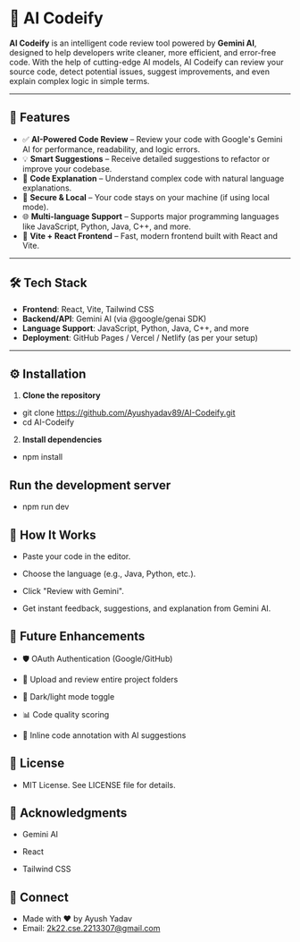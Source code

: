 # 🚀 AI Codeify

**AI Codeify** is an intelligent code review tool powered by **Gemini AI**, designed to help developers write cleaner, more efficient, and error-free code. With the help of cutting-edge AI models, AI Codeify can review your source code, detect potential issues, suggest improvements, and even explain complex logic in simple terms.

---

## 📌 Features

- ✅ **AI-Powered Code Review** – Review your code with Google's Gemini AI for performance, readability, and logic errors.
- 💡 **Smart Suggestions** – Receive detailed suggestions to refactor or improve your codebase.
- 🧠 **Code Explanation** – Understand complex code with natural language explanations.
- 🔐 **Secure & Local** – Your code stays on your machine (if using local mode).
- 🌐 **Multi-language Support** – Supports major programming languages like JavaScript, Python, Java, C++, and more.
- 🧩 **Vite + React Frontend** – Fast, modern frontend built with React and Vite.

---

## 🛠️ Tech Stack

- **Frontend**: React, Vite, Tailwind CSS
- **Backend/API**: Gemini AI (via @google/genai SDK)
- **Language Support**: JavaScript, Python, Java, C++, and more
- **Deployment**: GitHub Pages / Vercel / Netlify (as per your setup)

---


## ⚙️ Installation

1. **Clone the repository**

- git clone https://github.com/Ayushyadav89/AI-Codeify.git
- cd AI-Codeify

2. **Install dependencies**

- npm install

## Run the development server
- npm run dev

## 🧪 How It Works
- Paste your code in the editor.

- Choose the language (e.g., Java, Python, etc.).

- Click "Review with Gemini".

- Get instant feedback, suggestions, and explanation from Gemini AI.

## 🚧 Future Enhancements
- 🛡️ OAuth Authentication (Google/GitHub)

- 📂 Upload and review entire project folders

- 🎨 Dark/light mode toggle

- 📊 Code quality scoring

- 🤖 Inline code annotation with AI suggestions

## 📄 License
- MIT License. See LICENSE file for details.

## 🤝 Acknowledgments
- Gemini AI

- React

- Tailwind CSS

## 🔗 Connect
- Made with ❤️ by Ayush Yadav
- Email: 2k22.cse.2213307@gmail.com
